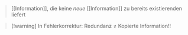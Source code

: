 > [[Information]], die keine _neue_ [[Information]] zu bereits existierenden liefert


> [!warning] In Fehlerkorrektur: Redundanz $\neq$ Kopierte Information!!